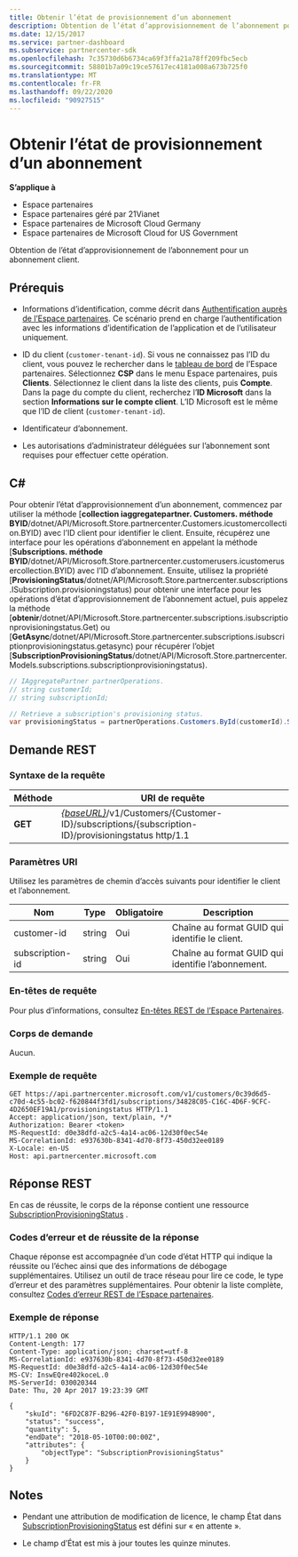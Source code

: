 ```yaml
---
title: Obtenir l’état de provisionnement d’un abonnement
description: Obtention de l’état d’approvisionnement de l’abonnement pour un abonnement client.
ms.date: 12/15/2017
ms.service: partner-dashboard
ms.subservice: partnercenter-sdk
ms.openlocfilehash: 7c35730d6b6734ca69f3ffa21a78ff209fbc5ecb
ms.sourcegitcommit: 58801b7a09c19ce57617ec4181a008a673b725f0
ms.translationtype: MT
ms.contentlocale: fr-FR
ms.lasthandoff: 09/22/2020
ms.locfileid: "90927515"
---
```

# <a name="get-subscription-provisioning-status"></a>Obtenir l’état de provisionnement d’un abonnement

**S’applique à**

- Espace partenaires
- Espace partenaires géré par 21Vianet
- Espace partenaires de Microsoft Cloud Germany
- Espace partenaires de Microsoft Cloud for US Government

Obtention de l’état d’approvisionnement de l’abonnement pour un abonnement client.

## <a name="prerequisites"></a>Prérequis

- Informations d’identification, comme décrit dans [Authentification auprès de l’Espace partenaires](partner-center-authentication.md). Ce scénario prend en charge l’authentification avec les informations d’identification de l’application et de l’utilisateur uniquement.

- ID du client (`customer-tenant-id`). Si vous ne connaissez pas l’ID du client, vous pouvez le rechercher dans le [tableau de bord](https://partner.microsoft.com/dashboard) de l’Espace partenaires. Sélectionnez **CSP** dans le menu Espace partenaires, puis **Clients**. Sélectionnez le client dans la liste des clients, puis **Compte**. Dans la page du compte du client, recherchez l’**ID Microsoft** dans la section **Informations sur le compte client**. L’ID Microsoft est le même que l’ID de client (`customer-tenant-id`).

- Identificateur d’abonnement.

- Les autorisations d’administrateur déléguées sur l’abonnement sont requises pour effectuer cette opération.

## <a name="c"></a>C\#

Pour obtenir l’état d’approvisionnement d’un abonnement, commencez par utiliser la méthode [**collection iaggregatepartner. Customers. méthode BYID**/dotnet/API/Microsoft.Store.partnercenter.Customers.icustomercollection.BYID) avec l’ID client pour identifier le client. Ensuite, récupérez une interface pour les opérations d’abonnement en appelant la méthode [**Subscriptions. méthode BYID**/dotnet/API/Microsoft.Store.partnercenter.customerusers.icustomerusercollection.BYID) avec l’ID d’abonnement. Ensuite, utilisez la propriété [**ProvisioningStatus**/dotnet/API/Microsoft.Store.partnercenter.subscriptions.ISubscription.provisioningstatus) pour obtenir une interface pour les opérations d’état d’approvisionnement de l’abonnement actuel, puis appelez la méthode [**obtenir**/dotnet/API/Microsoft.Store.partnercenter.subscriptions.isubscriptionprovisioningstatus.Get) ou [**GetAsync**/dotnet/API/Microsoft.Store.partnercenter.subscriptions.isubscriptionprovisioningstatus.getasync) pour récupérer l’objet [**SubscriptionProvisioningStatus**/dotnet/API/Microsoft.Store.partnercenter.Models.subscriptions.subscriptionprovisioningstatus).

``` csharp
// IAggregatePartner partnerOperations.
// string customerId;
// string subscriptionId;

// Retrieve a subscription's provisioning status.
var provisioningStatus = partnerOperations.Customers.ById(customerId).Subscriptions.ById(subscriptionID).ProvisioningStatus.Get();
```

## <a name="rest-request"></a>Demande REST

### <a name="request-syntax"></a>Syntaxe de la requête

| Méthode  | URI de requête                                                                                                                        |
|---------|------------------------------------------------------------------------------------------------------------------------------------|
| **GET** | [*{baseURL}*](partner-center-rest-urls.md)/v1/Customers/{Customer-ID}/subscriptions/{subscription-ID}/provisioningstatus http/1.1 |

### <a name="uri-parameters"></a>Paramètres URI

Utilisez les paramètres de chemin d’accès suivants pour identifier le client et l’abonnement.

| Nom            | Type   | Obligatoire | Description                                               |
|-----------------|--------|----------|-----------------------------------------------------------|
| customer-id     | string | Oui      | Chaîne au format GUID qui identifie le client.     |
| subscription-id | string | Oui      | Chaîne au format GUID qui identifie l’abonnement. |

### <a name="request-headers"></a>En-têtes de requête

Pour plus d’informations, consultez [En-têtes REST de l’Espace Partenaires](headers.md).

### <a name="request-body"></a>Corps de demande

Aucun.

### <a name="request-example"></a>Exemple de requête

```http
GET https://api.partnercenter.microsoft.com/v1/customers/0c39d6d5-c70d-4c55-bc02-f620844f3fd1/subscriptions/34828C05-C16C-4D6F-9CFC-4D2650EF19A1/provisioningstatus HTTP/1.1
Accept: application/json, text/plain, */*
Authorization: Bearer <token>
MS-RequestId: d0e38dfd-a2c5-4a14-ac06-12d30f0ec54e
MS-CorrelationId: e937630b-8341-4d70-8f73-450d32ee0189
X-Locale: en-US
Host: api.partnercenter.microsoft.com
```

## <a name="rest-response"></a>Réponse REST

En cas de réussite, le corps de la réponse contient une ressource [SubscriptionProvisioningStatus](subscription-resources.md#subscriptionprovisioningstatus) .

### <a name="response-success-and-error-codes"></a>Codes d’erreur et de réussite de la réponse

Chaque réponse est accompagnée d’un code d’état HTTP qui indique la réussite ou l’échec ainsi que des informations de débogage supplémentaires. Utilisez un outil de trace réseau pour lire ce code, le type d’erreur et des paramètres supplémentaires. Pour obtenir la liste complète, consultez [Codes d’erreur REST de l’Espace partenaires](error-codes.md).

### <a name="response-example"></a>Exemple de réponse

```http
HTTP/1.1 200 OK
Content-Length: 177
Content-Type: application/json; charset=utf-8
MS-CorrelationId: e937630b-8341-4d70-8f73-450d32ee0189
MS-RequestId: d0e38dfd-a2c5-4a14-ac06-12d30f0ec54e
MS-CV: InswEQre402koceL.0
MS-ServerId: 030020344
Date: Thu, 20 Apr 2017 19:23:39 GMT

{
    "skuId": "6FD2C87F-B296-42F0-B197-1E91E994B900",
    "status": "success",
    "quantity": 5,
    "endDate": "2018-05-10T00:00:00Z",
    "attributes": {
        "objectType": "SubscriptionProvisioningStatus"
    }
}
```

## <a name="remarks"></a>Notes

- Pendant une attribution de modification de licence, le champ État dans [SubscriptionProvisioningStatus](subscription-resources.md#subscriptionprovisioningstatus) est défini sur « en attente ».

- Le champ d’État est mis à jour toutes les quinze minutes.
